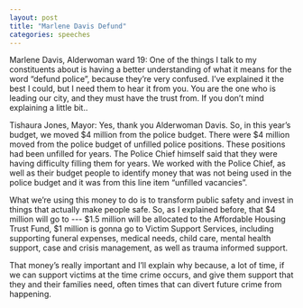 ```yaml
---
layout: post
title: "Marlene Davis Defund"
categories: speeches
---
```


Marlene Davis, Alderwoman ward 19: One of the things I talk to my constituents about is having a better understanding of what it means for the word “defund police”, because they’re very confused. I’ve explained it the best I could, but I need them to hear it from you. You are the one who is leading our city, and they must have the trust from. If you don’t mind explaining a little bit..

Tishaura Jones, Mayor: Yes, thank you Alderwoman Davis. So, in this year’s budget, we moved $4 million from the police budget. There were $4 million moved from the police budget of unfilled police positions. These positions had been unfilled for years. The Police Chief himself said that they were having difficulty filling them for years. We worked with the Police Chief, as well as their budget people to identify money that was not being used in the police budget and it was from this line item “unfilled vacancies”. 

What we’re using this money to do is to transform public safety and invest in things that actually make people safe. So, as I explained before, that $4 million will go to --- $1.5 million will be allocated to the Affordable Housing Trust Fund, $1 million is gonna go to Victim Support Services, including supporting funeral expenses, medical needs, child care, mental health support, case and crisis management, as well as trauma informed support. 

That money’s really important and I’ll explain why because, a lot of time, if we can support victims at the time crime occurs, and give them support that they and their families need, often times that can divert future crime from happening.
